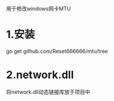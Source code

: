 用于修改windows网卡MTU

# 1.安装

go get github.com/Reset666666/mtu/tree

# 2.network.dll

将network.dll动态链接库放于项目中